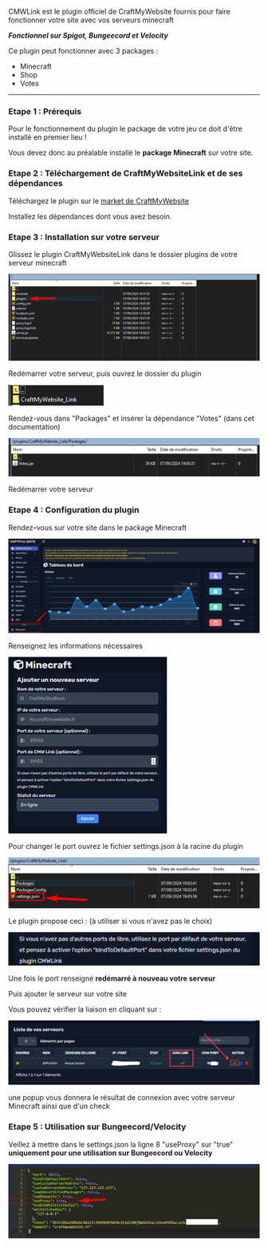 CMWLink est le plugin officiel de CraftMyWebsite fournis pour faire fonctionner votre site avec vos serveurs minecraft

***Fonctionnel sur Spigot, Bungeecord et Velocity***

Ce plugin peut fonctionner avec 3 packages :
- Minecraft
- Shop
- Votes

---

### Etape 1 : Prérequis

Pour le fonctionnement du plugin le package de votre jeu ce doit d'être installé en premier lieu !

Vous devez donc au préalable installé le __package Minecraft__ sur votre site.

### Etape 2 : Téléchargement de CraftMyWebsiteLink et de ses dépendances

Téléchargez le plugin sur le [market de CraftMyWebsite](https://crafmywebsite.fr/market)

Installez les dépendances dont vous avez besoin.

### Etape 3 : Installation sur votre serveur

Glissez le plugin CraftMyWebsiteLink dans le dossier plugins de votre serveur minecraft

![Image plugin install](Assets/Img/CMWLink/Link1.png "FTP install plugin")

Redémarrer votre serveur, puis ouvrez le dossier du plugin

![Image plugin install](Assets/Img/CMWLink/Link2.png "FTP install plugin")

Rendez-vous dans "Packages" et insérer la dépendance "Votes" (dans cet documentation)

![Image plugin install](Assets/Img/CMWLink/Link3.png "FTP install plugin")

Redémarrer votre serveur 

### Etape 4 : Configuration du plugin

Rendez–vous sur votre site dans le package Minecraft

![Image panel Minecraft](Assets/Img/CMWLink/Link4.png "Panel Admin")

Renseignez les informations nécessaires

![Image panel Minecraft](Assets/Img/CMWLink/Link5.png "Panel ADD CMWLink")

Pour changer le port ouvrez le fichier settings.json à la racine du plugin 

![Image FTP ](Assets/Img/CMWLink/Link6.png "Panel settings.json CMWLink")

Le plugin propose ceci : (à utiliser si vous n'avez pas le choix)

![Image Port default ](Assets/Img/CMWLink/Link7.png "Port default CMWLink")

Une fois le port renseigné **redémarré à nouveau votre serveur**

Puis ajouter le serveur sur votre site 

Vous pouvez vérifier la liaison en cliquant sur :


![Image Port default ](Assets/Img/CMWLink/Link8.png "Port default CMWLink")

une popup vous donnera le résultat de connexion avec votre serveur Minecraft ainsi que d'un check 


### Etape 5 : Utilisation sur Bungeecord/Velocity 

Veillez à mettre dans le settings.json la ligne 8 "useProxy" sur "true" **uniquement pour une utilisation sur Bungeecord ou Velocity**

![Image Port default ](Assets/Img/CMWLink/Link10.png "Port default CMWLink")